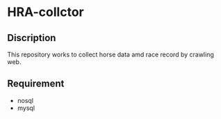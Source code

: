 # HRA-collctor

## Discription
This repository works to collect horse data amd race record by crawling web.

## Requirement
+ nosql
+ mysql



